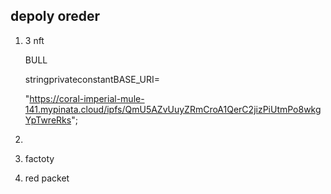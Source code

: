 ## depoly oreder

1. 3 nft

   BULL

   stringprivateconstantBASE_URI=

   "https://coral-imperial-mule-141.mypinata.cloud/ipfs/QmU5AZvUuyZRmCroA1QerC2jizPiUtmPo8wkgYpTwreRks";
2. 


1. factoty
5. red packet
